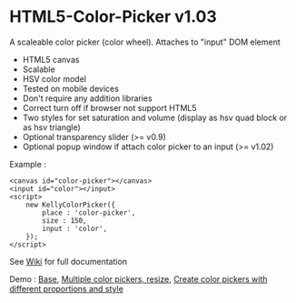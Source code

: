 # HTML5-Color-Picker v1.03

A scaleable color picker (color wheel). Attaches to "input" DOM element

- HTML5 canvas
- Scalable
- HSV color model
- Tested on mobile devices
- Don't require any addition libraries
- Correct turn off if browser not support HTML5
- Two styles for set saturation and volume (display as hsv quad block or as hsv triangle)
- Optional transparency slider (>= v0.9)
- Optional popup window if attach color picker to an input (>= v1.02) 

Example : 
    
    <canvas id="color-picker"></canvas>
    <input id="color"></input>
    <script> 
        new KellyColorPicker({
            place : 'color-picker', 
            size : 150, 
            input : 'color',  
        });
    </script>
    
See [Wiki](https://github.com/NC22/HTML5-Color-Picker/wiki/) for full documentation

Demo :
[Base](http://catface.ru/colorpicker/examples/attach_to_input.html), [Multiple color pickers, resize](http://catface.ru/colorpicker/examples/test_resize_onchange_event.html), [Create color pickers with different proportions and style](http://catface.ru/colorpicker/examples/test_create_and_destroy.html)